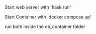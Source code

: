 Start web server with
'flask run'

Start Container with
'docker compose up'

run both inside the db_container folder

